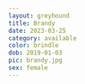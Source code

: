 ```yaml
---
layout: greyhound
title: Brandy
date: 2023-03-25
category: available
color: brindle
dob: 2019-01-03
pic: brandy.jpg
sex: female
---
```

